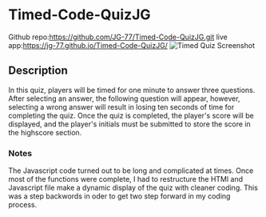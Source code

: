 # Timed-Code-QuizJG
Github repo:https://github.com/JG-77/Timed-Code-QuizJG.git 
live app:https://jg-77.github.io/Timed-Code-QuizJG/ 
![Timed Quiz Screenshot](https://user-images.githubusercontent.com/76461629/113484937-dae24d00-945f-11eb-8f66-8439c2e647c1.png)

## Description
In this quiz, players will be timed for one minute to answer three questions. After selecting an answer, the following question will appear, however, selecting a wrong answer will result in losing ten seconds of time for completing the quiz. Once the quiz is completed, the player's score will be displayed, and the player's initials must be submitted to store the score in the highscore section.

### Notes
The Javascript code turned out to be long and complicated at times. Once most of the functions were complete, I had to restructure the HTMl and Javascript file make a dynamic display of the quiz with cleaner coding. This was a step backwords in oder to get two step forward in my coding process.
